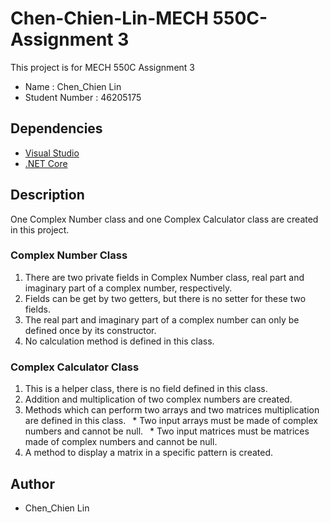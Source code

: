 # Chen-Chien-Lin-MECH 550C-Assignment 3

This project is for MECH 550C Assignment 3
* Name : Chen_Chien Lin
* Student Number : 46205175

## Dependencies
* [Visual Studio](https://visualstudio.microsoft.com/downloads)
* [.NET Core](https://docs.microsoft.com/en-us/dotnet/core/install/sdk?pivots=os-windows)

## Description
One Complex Number class and one Complex Calculator class are created in this project.

### Complex Number Class
1. There are two private fields in Complex Number class, real part and imaginary part of a complex number, respectively.
2. Fields can be get by two getters, but there is no setter for these two fields.
3. The real part and imaginary part of a complex number can only be defined once by its constructor.
4. No calculation method is defined in this class.

### Complex Calculator Class
1. This is a helper class, there is no field defined in this class.
2. Addition and multiplication of two complex numbers are created.
3. Methods which can perform two arrays and two matrices multiplication are defined in this class.
&ensp;* Two input arrays must be made of complex numbers and cannot be null.
&ensp;* Two input matrices must be matrices made of complex numbers and cannot be null.
4. A method to display a matrix in a specific pattern is created.

## Author
* Chen_Chien Lin
